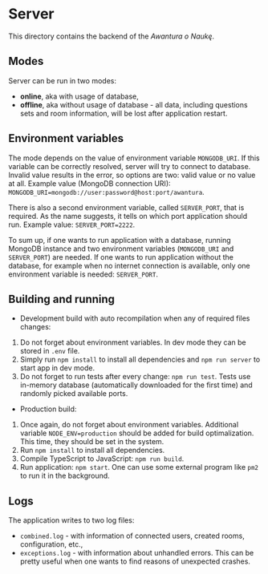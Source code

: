 # Server
This directory contains the backend of the *Awantura o Naukę*. 

## Modes
Server can be run in two modes: 
- **online**, aka with usage of database,
- **offline**, aka without usage of database - all data, including questions sets and room information, will be lost after application restart.

## Environment variables
The mode depends on the value of environment variable `MONGODB_URI`. 
If this variable can be correctly resolved, server will try to connect to database. 
Invalid value results in the error, so options are two: valid value or no value at all.
Example value (MongoDB connection URI): `MONGODB_URI=mongodb://user:password@host:port/awantura`.

There is also a second environment variable, called `SERVER_PORT`, that is required. 
As the name suggests, it tells on which port application should run. Example value: `SERVER_PORT=2222`.

To sum up, if one wants to run application with a database, running MongoDB instance and two environment variables (`MONGODB_URI` and `SERVER_PORT`) are needed.
If one wants to run application without the database, for example when no internet connection is available, only one environment variable is needed: `SERVER_PORT`. 

## Building and running
- Development build with auto recompilation when any of required files changes:
1. Do not forget about environment variables. In dev mode they can be stored in `.env` file.
1. Simply run `npm install` to install all dependencies and `npm run server` to start app in dev mode.
1. Do not forget to run tests after every change: `npm run test`. Tests use in-memory database (automatically downloaded for the first time) and randomly picked available ports.
   
- Production build:
1. Once again, do not forget about environment variables. Additional variable `NODE_ENV=production` should be added for build optimalization. This time, they should be set in the system.
1. Run `npm install` to install all dependencies.
1. Compile TypeScript to JavaScript: `npm run build`.
1. Run application: `npm start`. One can use some external program like `pm2` to run it in the background.

## Logs
The application writes to two log files:
- `combined.log` - with information of connected users, created rooms, configuration, etc.,
- `exceptions.log` - with information about unhandled errors. This can be pretty useful when one wants to find reasons of unexpected crashes.
